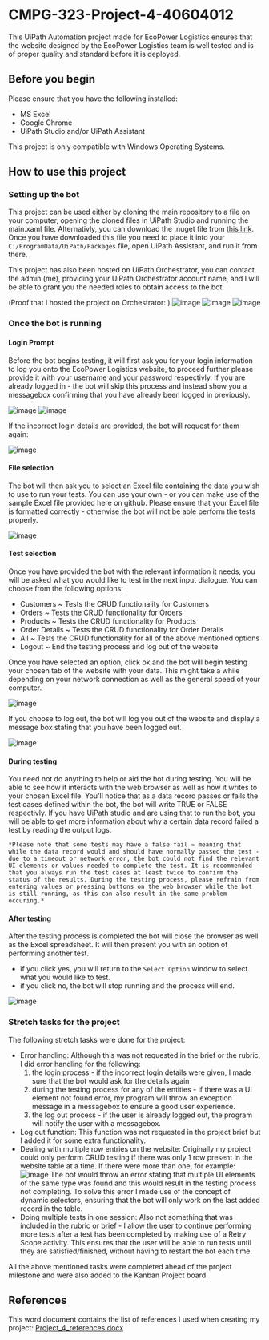 # CMPG-323-Project-4-40604012

This UiPath Automation project made for EcoPower Logistics ensures that the website designed by the EcoPower Logistics team is well tested and is of proper quality and standard before it is deployed.

## Before you begin
Please ensure that you have the following installed:
- MS Excel
- Google Chrome
- UiPath Studio and/or UiPath Assistant

This project is only compatible with Windows Operating Systems.

## How to use this project
### Setting up the bot
This project can be used either by cloning the main repository to a file on your computer, opening the cloned files in UiPath Studio and running the main.xaml file. Alternativly, you can download the .nuget file from [this link](https://drive.google.com/file/d/1IM4v-yGRKm1j9iOHmTC9kHT79gcTyqih/view?usp=sharing). Once you have downloaded this file you need to place it into your ```C:/ProgramData/UiPath/Packages``` file, open UiPath Assistant, and run it from there.

This project has also been hosted on UiPath Orchestrator, you can contact the admin (me), providing your UiPath Orchestrator account name, and I will be able to grant you the needed roles to obtain access to the bot.

(Proof that I hosted the project on Orchestrator: )
![image](https://github.com/lvdv4j/CMPG-323-Project-4-40604012/assets/104925498/80a6c6aa-d600-4c56-ad7d-15af8d3a12d3)
![image](https://github.com/lvdv4j/CMPG-323-Project-4-40604012/assets/104925498/006f7282-b442-43f9-bacd-c6a4f6165d2a)
![image](https://github.com/lvdv4j/CMPG-323-Project-4-40604012/assets/104925498/3772e865-49be-4e71-bfa4-e787f74def72)

### Once the bot is running
#### Login Prompt
Before the bot begins testing, it will first ask you for your login information to log you onto the EcoPower Logistics website, to proceed further please provide it with your username and your password respectivly. If you are already logged in - the bot will skip this process and instead show you a messagebox confirming that you have already been logged in previously.

![image](https://github.com/lvdv4j/CMPG-323-Project-4-40604012/assets/104925498/4a70e443-a9ef-4cd8-8321-7e30e48c0257)
![image](https://github.com/lvdv4j/CMPG-323-Project-4-40604012/assets/104925498/47433f98-24d5-4b5e-b1a6-f1a6fd233879)

If the incorrect login details are provided, the bot will request for them again:

![image](https://github.com/lvdv4j/CMPG-323-Project-4-40604012/assets/104925498/f1b79667-8edc-460a-8487-69fea506ddcf)

#### File selection
The bot will then ask you to select an Excel file containing the data you wish to use to run your tests. You can use your own - or you can make use of the sample Excel file provided here on github. Please ensure that your Excel file is formatted correctly - otherwise the bot will not be able perform the tests properly.

![image](https://github.com/lvdv4j/CMPG-323-Project-4-40604012/assets/104925498/3f525b45-78a2-4183-8869-670ff8750da0)

#### Test selection
Once you have provided the bot with the relevant information it needs, you will be asked what you would like to test in the next input dialogue. 
You can choose from the following options:
- Customers ~ Tests the CRUD functionality for Customers
- Orders ~ Tests the CRUD functionality for Orders
- Products ~ Tests the CRUD functionality for Products
- Order Details ~ Tests the CRUD functionality for Order Details
- All ~ Tests the CRUD functionality for all of the above mentioned options
- Logout ~ End the testing process and log out of the website

Once you have selected an option, click ok and the bot will begin testing your chosen tab of the website with your data. This might take a while depending on your network connection as well as the general speed of your computer.

![image](https://github.com/lvdv4j/CMPG-323-Project-4-40604012/assets/104925498/074047a3-ff95-484e-930a-33c909ff366a)

If you choose to log out, the bot will log you out of the website and display a message box stating that you have been logged out.

![image](https://github.com/lvdv4j/CMPG-323-Project-4-40604012/assets/104925498/cee30e83-6328-43bc-83ab-8e9a0a4c1e1f)

#### During testing
You need not do anything to help or aid the bot during testing. You will be able to see how it interacts with the web browser as well as how it writes to your chosen Excel file. You'll notice that as a data record passes or fails the test cases defined within the bot, the bot will write TRUE or FALSE respectivly. If you have UiPath studio and are using that to run the bot, you will be able to get more information about why a certain data record failed a test by reading the output logs. 

``` *Please note that some tests may have a false fail ~ meaning that while the data record would and should have normally passed the test - due to a timeout or network error, the bot could not find the relevant UI elements or values needed to complete the test. It is recommended that you always run the test cases at least twice to confirm the status of the results. During the testing process, please refrain from entering values or pressing buttons on the web browser while the bot is still running, as this can also result in the same problem occuring.* ```

#### After testing
After the testing process is completed the bot will close the browser as well as the Excel spreadsheet. It will then present you with an option of performing another test. 
- if you click yes, you will return to the ```Select Option``` window to select what you would like to test.
- if you click no, the bot will stop running and the process will end.

![image](https://github.com/lvdv4j/CMPG-323-Project-4-40604012/assets/104925498/3f4a3fb1-7dba-4f74-b00a-f465423551c5)

### Stretch tasks for the project
The following stretch tasks were done for the project:
- Error handling: Although this was not requested in the brief or the rubric, I did error handling for the following:
  1. the login process - if the incorrect login details were given, I made sure that the bot would ask for the details again
  2. during the testing process for any of the entities - if there was a UI element not found error, my program will throw an exception message in a messagebox to ensure a good user experience.
  3. the log out process - if the user is already logged out, the program will notify the user with a messagebox.
- Log out function: This function was not requested in the project brief but I added it for some extra functionality.
- Dealing with multiple row entries on the website: Originally my project could only perform CRUD testing if there was only 1 row present in the website table at a time. If there were more than one, for example: ![image](https://github.com/lvdv4j/CMPG-323-Project-4-40604012/assets/104925498/a2954813-970a-4056-8210-cb8477d80a38)
 The bot would throw an error stating that multiple UI elements of the same type was found and this would result in the testing process not completing. To solve this error I made use of the concept of dynamic selectors, ensuring that the bot will only work on the last added record in the table.
- Doing multiple tests in one session: Also not something that was included in the rubric or brief - I allow the user to continue performing more tests after a test has been completed by making use of a Retry Scope activity. This ensures that the user will be able to run tests until they are satisfied/finished, without having to restart the bot each time.   

All the above mentioned tasks were completed ahead of the project milestone and were also added to the Kanban Project board.

## References

This word document contains the list of references I used when creating my project: [Project_4_references.docx](https://github.com/lvdv4j/CMPG-323-Project-4-40604012/files/13034990/Project_4_references.docx)
